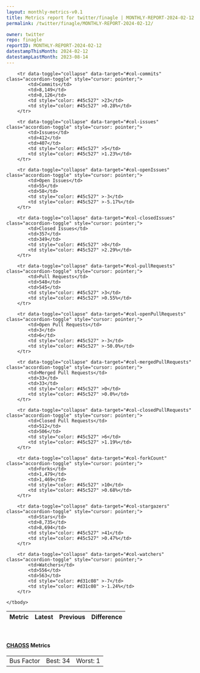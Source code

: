 ```yaml
---
layout: monthly-metrics-v0.1
title: Metrics report for twitter/finagle | MONTHLY-REPORT-2024-02-12 | 2024-02-12
permalink: /twitter/finagle/MONTHLY-REPORT-2024-02-12/

owner: twitter
repo: finagle
reportID: MONTHLY-REPORT-2024-02-12
datestampThisMonth: 2024-02-12
datestampLastMonth: 2023-08-14
---
```



<table class="table table-condensed" style="border-collapse:collapse;">
    <thead>
    <tr>
        <th>Metric</th>
        <th>Latest</th>
        <th>Previous</th>
        <th colspan="2" style="text-align: center;">Difference</th>
    </tr>
    </thead>
    <tbody>

        <tr data-toggle="collapse" data-target="#col-commits" class="accordion-toggle" style="cursor: pointer;">
            <td>Commits</td>
            <td>8,149</td>
            <td>8,126</td>
            <td style="color: #45c527" >23</td>
            <td style="color: #45c527" >0.28%</td>
        </tr>
        
        <tr data-toggle="collapse" data-target="#col-issues" class="accordion-toggle" style="cursor: pointer;">
            <td>Issues</td>
            <td>412</td>
            <td>407</td>
            <td style="color: #45c527" >5</td>
            <td style="color: #45c527" >1.23%</td>
        </tr>
        
        <tr data-toggle="collapse" data-target="#col-openIssues" class="accordion-toggle" style="cursor: pointer;">
            <td>Open Issues</td>
            <td>55</td>
            <td>58</td>
            <td style="color: #45c527" >-3</td>
            <td style="color: #45c527" >-5.17%</td>
        </tr>
        
        <tr data-toggle="collapse" data-target="#col-closedIssues" class="accordion-toggle" style="cursor: pointer;">
            <td>Closed Issues</td>
            <td>357</td>
            <td>349</td>
            <td style="color: #45c527" >8</td>
            <td style="color: #45c527" >2.29%</td>
        </tr>
        
        <tr data-toggle="collapse" data-target="#col-pullRequests" class="accordion-toggle" style="cursor: pointer;">
            <td>Pull Requests</td>
            <td>548</td>
            <td>545</td>
            <td style="color: #45c527" >3</td>
            <td style="color: #45c527" >0.55%</td>
        </tr>
        
        <tr data-toggle="collapse" data-target="#col-openPullRequests" class="accordion-toggle" style="cursor: pointer;">
            <td>Open Pull Requests</td>
            <td>3</td>
            <td>6</td>
            <td style="color: #45c527" >-3</td>
            <td style="color: #45c527" >-50.0%</td>
        </tr>
        
        <tr data-toggle="collapse" data-target="#col-mergedPullRequests" class="accordion-toggle" style="cursor: pointer;">
            <td>Merged Pull Requests</td>
            <td>33</td>
            <td>33</td>
            <td style="color: #45c527" >0</td>
            <td style="color: #45c527" >0.0%</td>
        </tr>
        
        <tr data-toggle="collapse" data-target="#col-closedPullRequests" class="accordion-toggle" style="cursor: pointer;">
            <td>Closed Pull Requests</td>
            <td>512</td>
            <td>506</td>
            <td style="color: #45c527" >6</td>
            <td style="color: #45c527" >1.19%</td>
        </tr>
        
        <tr data-toggle="collapse" data-target="#col-forkCount" class="accordion-toggle" style="cursor: pointer;">
            <td>Forks</td>
            <td>1,479</td>
            <td>1,469</td>
            <td style="color: #45c527" >10</td>
            <td style="color: #45c527" >0.68%</td>
        </tr>
        
        <tr data-toggle="collapse" data-target="#col-stargazers" class="accordion-toggle" style="cursor: pointer;">
            <td>Stars</td>
            <td>8,735</td>
            <td>8,694</td>
            <td style="color: #45c527" >41</td>
            <td style="color: #45c527" >0.47%</td>
        </tr>
        
        <tr data-toggle="collapse" data-target="#col-watchers" class="accordion-toggle" style="cursor: pointer;">
            <td>Watchers</td>
            <td>556</td>
            <td>563</td>
            <td style="color: #d31c08" >-7</td>
            <td style="color: #d31c08" >-1.24%</td>
        </tr>
        
    </tbody>
</table>
<br>
<h4><a target="_blank" href="https://chaoss.community/">CHAOSS</a> Metrics</h4>

<table class="table table-condensed" style="border-collapse:collapse;">
    <tbody>
        <td>Bus Factor</td>
        <td>Best: 34</td>
        <td>Worst: 1</td>
    </tbody>
</table>
